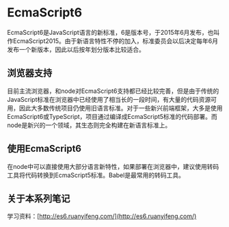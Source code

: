 # EcmaScript6

EcmaScript6是JavaScript语言的新标准，6是版本号，于2015年6月发布，也叫作EcmaScript2015。由于新语言特性不停的加入，标准委员会以后决定每年6月发布一个新版本，因此以后按年划分版本比较适合。

## 浏览器支持

目前主流浏览器，和node对EcmaScript6支持都已经比较完善，但是由于传统的JavaScript标准在浏览器中已经使用了相当长的一段时间，有大量的代码资源可用，因此大多数传统项目仍使用旧语言标准。对于一些新兴前端框架，大多是使用EcmaScript6或TypeScript，项目通过编译成EcmaScript5标准的代码部署。而node是新兴的一个领域，其生态则完全构建在新语言标准上。

## 使用EcmaScript6

在node中可以直接使用大部分语言新特性，如果部署在浏览器中，建议使用转码工具将代码转换到EcmaScript5标准。Babel是最常用的转码工具。

## 关于本系列笔记

学习资料：[http://es6.ruanyifeng.com/](http://es6.ruanyifeng.com/)
